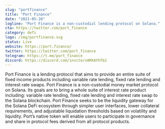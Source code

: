 ```yaml
---
slug: "portfinance"
title: "Port Finance"
date: "2021-05-28"
logline: "Port Finance is a non-custodial lending protocol on Solana."
cta: https://twitter.com/port_finance
category: defi
logo: /img/portfinance.svg
status: Live
website: https://port.finance/
twitter: https://twitter.com/port_finance
telegram: https://t.me/port_finance
discord: https://discord.com/invite/nAMXAYhTb2
---
```


Port Finance is a lending protocol that aims to provide an entire suite of fixed income products including variable rate lending, fixed rate lending and interest rate swaps. Port Finance is a non-custodial money market protocol on Solana. Its goals are to bring a whole suite of interest rate product including: variable rate lending, fixed rate lending and interest rate swap to the Solana blockchain. Port Finance seeks to be the liquidity gateway for the Solana DeFi ecosystem through simpler user interfaces, lower collateral requirements, and adjustable liquidation thresholds based on volatility and liquidity. Port’s native token will enable users to participate in governance and share in protocol fees derived from all protocol products.
